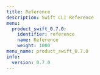 ```yaml
---
title: Reference
description: Swift CLI Reference
menu:
  product_swift_0.7.0:
    identifier: reference
    name: Reference
    weight: 1000
menu_name: product_swift_0.7.0
info:
  version: 0.7.0
---
```


